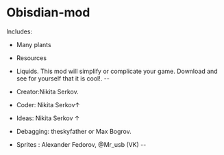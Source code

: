 # Obisdian-mod

Includes:

- Many plants

- Resources

- Liquids. 
This mod will simplify or complicate your game. 
Download and see for yourself that it is cool!.
--
- Creator:Nikita Serkov.
- Coder: Nikita Serkov↑
- Ideas: Nikita Serkov ↑
- Debagging: theskyfather or Max Bogrov.
- Sprites : Alexander Fedorov, @Mr_usb (VK)
--
